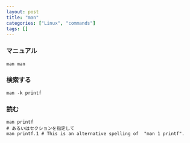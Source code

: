 ```yaml
---
layout: post
title: "man"
categories: ["Linux", "commands"]
tags: []
---
```


### マニュアル

```
man man
```

### 検索する

```
man -k printf
```

### 読む

```
man printf
# あるいはセクションを指定して
man printf.1 # This is an alternative spelling of  "man 1 printf".
```
